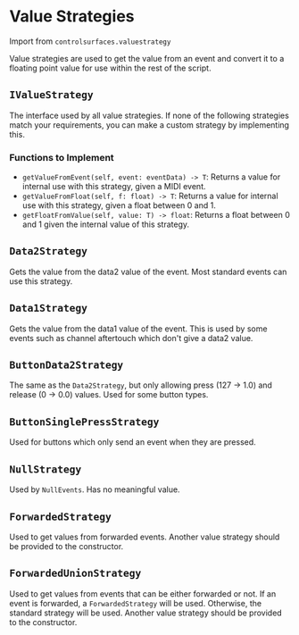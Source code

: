 
# Value Strategies

Import from `controlsurfaces.valuestrategy`

Value strategies are used to get the value from an event and convert it to a
floating point value for use within the rest of the script.

## `IValueStrategy`

The interface used by all value strategies. If none of the following strategies
match your requirements, you can make a custom strategy by implementing this.

### Functions to Implement

* `getValueFromEvent(self, event: eventData) -> T`: Returns a value for internal
  use with this strategy, given a MIDI event.
* `getValueFromFloat(self, f: float) -> T`: Returns a value for internal use
  with this strategy, given a float between 0 and 1.
* `getFloatFromValue(self, value: T) -> float`: Returns a float between 0 and 1
  given the internal value of this strategy.

## `Data2Strategy`

Gets the value from the data2 value of the event. Most standard events can use
this strategy.

## `Data1Strategy`

Gets the value from the data1 value of the event. This is used by some events
such as channel aftertouch which don't give a data2 value.

## `ButtonData2Strategy`

The same as the `Data2Strategy`, but only allowing press (127 -> 1.0) and
release (0 -> 0.0) values. Used for some button types.

## `ButtonSinglePressStrategy`

Used for buttons which only send an event when they are pressed.

## `NullStrategy`

Used by `NullEvents`. Has no meaningful value.

## `ForwardedStrategy`

Used to get values from forwarded events. Another value strategy should be
provided to the constructor.

## `ForwardedUnionStrategy`

Used to get values from events that can be either forwarded or not. If an event
is forwarded, a `ForwardedStrategy` will be used. Otherwise, the standard
strategy will be used. Another value strategy should be provided to the
constructor.
